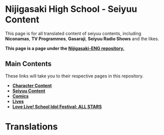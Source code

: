 # Nijigasaki High School - Seiyuu Content
This page is for all translated content of seiyuu contents, including 
**Niconamas**, **TV Programmes**, **Gasaraji**, **Seiyuu Radio Shows** and the likes.

**This page is a page under the [Nijigasaki-ENG repository.](README.md)**

## Main Contents
These links will take you to their respective pages in this repository.
* **[Character Content](character.md)**
* **[Seiyuu Content](seiyuu.md)**
* **[Comics](comics.md)**
* **[Lives](lives.md)**
* **[Love Live! School Idol Festival: ALL STARS](sifas.md)**

# Translations

